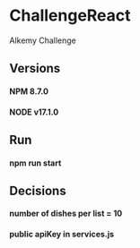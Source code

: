 # ChallengeReact
Alkemy Challenge


## Versions

#### **NPM** 8.7.0

#### **NODE** v17.1.0

## Run
#### npm run start

## Decisions

#### number of dishes per list = 10
#### public apiKey in services.js